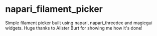 # napari_filament_picker
Simple filament picker built using napari, napari_threedee and magicgui widgets. Huge thanks to Alister Burt for showing me how it's done!
